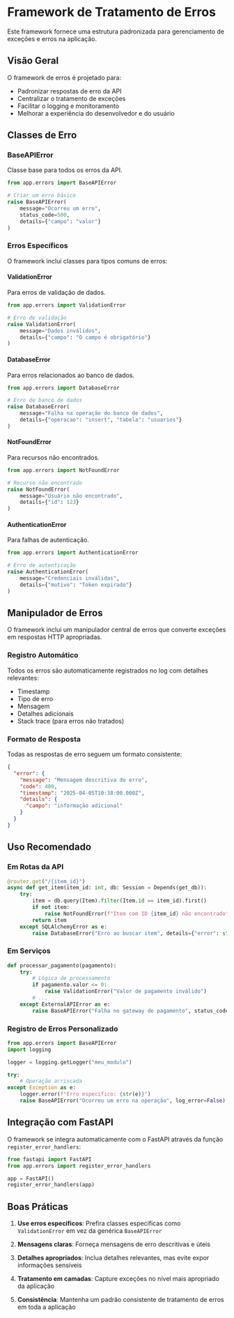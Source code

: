 # Framework de Tratamento de Erros

Este framework fornece uma estrutura padronizada para gerenciamento de exceções e erros na aplicação.

## Visão Geral

O framework de erros é projetado para:

- Padronizar respostas de erro da API
- Centralizar o tratamento de exceções
- Facilitar o logging e monitoramento
- Melhorar a experiência do desenvolvedor e do usuário

## Classes de Erro

### BaseAPIError

Classe base para todos os erros da API.

```python
from app.errors import BaseAPIError

# Criar um erro básico
raise BaseAPIError(
    message="Ocorreu um erro",
    status_code=500,
    details={"campo": "valor"}
)
```

### Erros Específicos

O framework inclui classes para tipos comuns de erros:

#### ValidationError

Para erros de validação de dados.

```python
from app.errors import ValidationError

# Erro de validação
raise ValidationError(
    message="Dados inválidos",
    details={"campo": "O campo é obrigatório"}
)
```

#### DatabaseError

Para erros relacionados ao banco de dados.

```python
from app.errors import DatabaseError

# Erro de banco de dados
raise DatabaseError(
    message="Falha na operação do banco de dados",
    details={"operacao": "insert", "tabela": "usuarios"}
)
```

#### NotFoundError

Para recursos não encontrados.

```python
from app.errors import NotFoundError

# Recurso não encontrado
raise NotFoundError(
    message="Usuário não encontrado",
    details={"id": 123}
)
```

#### AuthenticationError

Para falhas de autenticação.

```python
from app.errors import AuthenticationError

# Erro de autenticação
raise AuthenticationError(
    message="Credenciais inválidas",
    details={"motivo": "Token expirado"}
)
```

## Manipulador de Erros

O framework inclui um manipulador central de erros que converte exceções em respostas HTTP apropriadas.

### Registro Automático

Todos os erros são automaticamente registrados no log com detalhes relevantes:

- Timestamp
- Tipo de erro
- Mensagem
- Detalhes adicionais
- Stack trace (para erros não tratados)

### Formato de Resposta

Todas as respostas de erro seguem um formato consistente:

```json
{
  "error": {
    "message": "Mensagem descritiva do erro",
    "code": 400,
    "timestamp": "2025-04-05T10:38:00.000Z",
    "details": {
      "campo": "informação adicional"
    }
  }
}
```

## Uso Recomendado

### Em Rotas da API

```python
@router.get("/{item_id}")
async def get_item(item_id: int, db: Session = Depends(get_db)):
    try:
        item = db.query(Item).filter(Item.id == item_id).first()
        if not item:
            raise NotFoundError(f"Item com ID {item_id} não encontrado")
        return item
    except SQLAlchemyError as e:
        raise DatabaseError("Erro ao buscar item", details={"error": str(e)})
```

### Em Serviços

```python
def processar_pagamento(pagamento):
    try:
        # Lógica de processamento
        if pagamento.valor <= 0:
            raise ValidationError("Valor de pagamento inválido")
        # ...
    except ExternalAPIError as e:
        raise BaseAPIError("Falha no gateway de pagamento", status_code=502)
```

### Registro de Erros Personalizado

```python
from app.errors import BaseAPIError
import logging

logger = logging.getLogger("meu_modulo")

try:
    # Operação arriscada
except Exception as e:
    logger.error(f"Erro específico: {str(e)}")
    raise BaseAPIError("Ocorreu um erro na operação", log_error=False)  # Evita log duplicado
```

## Integração com FastAPI

O framework se integra automaticamente com o FastAPI através da função `register_error_handlers`:

```python
from fastapi import FastAPI
from app.errors import register_error_handlers

app = FastAPI()
register_error_handlers(app)
```

## Boas Práticas

1. **Use erros específicos**: Prefira classes específicas como `ValidationError` em vez da genérica `BaseAPIError`

2. **Mensagens claras**: Forneça mensagens de erro descritivas e úteis

3. **Detalhes apropriados**: Inclua detalhes relevantes, mas evite expor informações sensíveis

4. **Tratamento em camadas**: Capture exceções no nível mais apropriado da aplicação

5. **Consistência**: Mantenha um padrão consistente de tratamento de erros em toda a aplicação